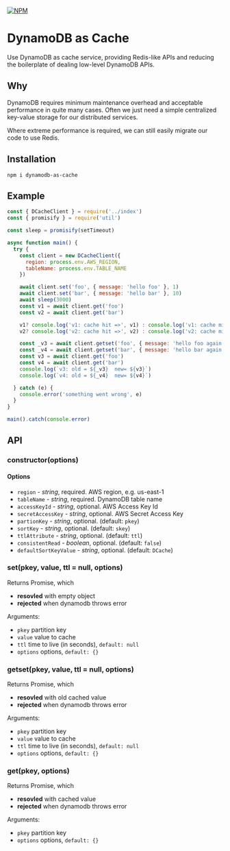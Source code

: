 [![NPM](https://nodei.co/npm/dynamodb-as-cache.png)](https://github.com/simple-dev-tools/dynamodb-as-cache)

# DynamoDB as Cache

Use DynamoDB as cache service, providing Redis-like APIs and reducing the boilerplate of dealing low-level DynamoDB APIs. 

## Why

DynamoDB requires minimum maintenance overhead and acceptable performance in quite many cases. Often we just need a simple centralized key-value storage for our distributed services. 

Where extreme performance is required, we can still easily migrate our code to use Redis. 


## Installation

```shell
npm i dynamodb-as-cache
```

## Example

```js
const { DCacheClient } = require('../index')
const { promisify } = require('util')

const sleep = promisify(setTimeout)

async function main() {
  try {
    const client = new DCacheClient({
      region: process.env.AWS_REGION,
      tableName: process.env.TABLE_NAME
    })

    await client.set('foo', { message: 'hello foo' }, 1)
    await client.set('bar', { message: 'hello bar' }, 10)
    await sleep(3000)
    const v1 = await client.get('foo')
    const v2 = await client.get('bar')

    v1? console.log('v1: cache hit =>', v1) : console.log('v1: cache miss')
    v2? console.log('v2: cache hit =>', v2) : console.log('v2: cache miss')

    const _v3 = await client.getset('foo', { message: 'hello foo again' }, 1)
    const _v4 = await client.getset('bar', { message: 'hello bar again' }, 10)
    const v3 = await client.get('foo')
    const v4 = await client.get('bar')
    console.log(`v3: old = ${_v3}  new= ${v3}`)    
    console.log(`v4: old = ${_v4}  new= ${v4}`)    

  } catch (e) {
    console.error('something went wrong', e)
  }
}

main().catch(console.error)

```

## API

### constructor(options)

#### Options
* `region` - _string_, required. AWS region, e.g. us-east-1
* `tableName` - _string_, required. DynamoDB table name
* `accessKeyId` - _string_, optional. AWS Access Key Id
* `secretAccessKey` - _string_, optional. AWS Secret Access Key
* `partionKey` - _string_, optional. (default: `pkey`)
* `sortKey` - _string_, optional. (default: `skey`)
* `ttlAttribute` - _string_, optional. (default: `ttl`)
* `consistentRead` - _boolean_, optional. (default: `false`)
* `defaultSortKeyValue` - _string_, optional. (default: `DCache`)

### set(pkey, value, ttl = null, options)

Returns Promise, which 
* __resovled__ with empty object
* __rejected__ when dynamodb throws error

Arguments: 
* `pkey` partition key
* `value` value to cache
* `ttl` time to live (in seconds), `default: null`
* `options` options, `default: {}`

### getset(pkey, value, ttl = null, options)

Returns Promise, which 
* __resovled__ with old cached value
* __rejected__ when dynamodb throws error

Arguments: 
* `pkey` partition key
* `value` value to cache
* `ttl` time to live (in seconds), `default: null`
* `options` options, `default: {}`

### get(pkey, options)

Returns Promise, which 
* __resovled__ with cached value
* __rejected__ when dynamodb throws error

Arguments: 
* `pkey` partition key
* `options` options, `default: {}`
